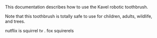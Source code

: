This documentation describes how to use the Kavel robotic toothbrush.


Note that this toothbrush is totally safe to use for children, adults,  wildlife, and trees.

nutflix is squirrel tv . fox squirerels